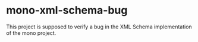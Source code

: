 mono-xml-schema-bug
===================

This project is supposed to verify a bug in the XML Schema implementation of the mono project.
